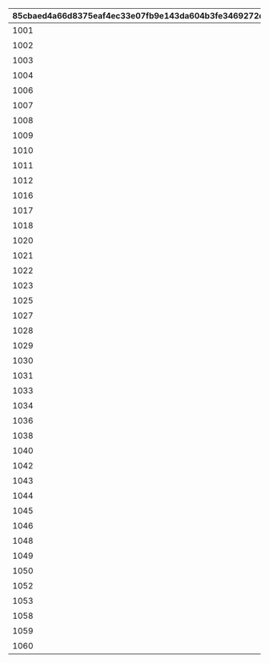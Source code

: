 |85cbaed4a66d8375eaf4ec33e07fb9e143da604b3fe3469272df04eb6a9c508c|4eaae94b03fc046a09c46293fe893cc8a658a3a185e928c516674796bfda2298|0fe04c02cf28d011828665ae7adeefac3d656b89ce4df9779ea4a0d07e2b0769|828a889c6225f0c6d41fabec851de3f2becb44a6020ad7f64edbf5cfdb72c702|fc6c6e7c4e7a90c8152ab348a594dcb448f7bf41466b7f7f7fe581649bdede2f|241b24d6117a24a15af8a6ed709304ac16633fd2dc5168baf3d8a347b68a8f12|335f1894c921cadce2b1961abd0c62741fa43a7203e5f98fd9dd456af9027431|f25f0ab1e917d948caaef9bafdb91da6e468fdd4e752ff30ec0ff5e4e8123f20|48ea813e863f57fe011c67f925161c82179d79578b29f0369dbcefaac1d7137e|bf08faef700396717608d8a71b66a5ca0f7c4615e8b133100ab63b367552303d|3684b789669307b45a3f87cd06c4d126c9c6f8239d2868ca04de05b875dae6c1|4f918fdaad5b75565054a4319fa25b1719d6cc4aca2513d2d1fe0069ef7eb4b0|fbb55fe53dbad489d23547889800c8eac8cc660e2e853b8f01a6bd20482a2b44|670c9a67bef3782f99a220822bcc40c52ce2aa82194968c034e10fc8fc618a09|f1928738f980c11cf866b8101086957054c0ebc7818810ff8c81bedb425ec0b0|
| --- | --- | --- | --- | --- | --- | --- | --- | --- | --- | --- | --- | --- | --- | --- |
|1001|1|ねぇねぇ、騎士クン\n手伝ってあげようよ～|0|1.4|1|2|春咲 ひより|0|0|0|1|0|お！\nあそこに困ってそうな人発見！|ヒヨリでっす♪\n元気いっぱいがんばるよ♪|
|1002|1|わ、わたし、\nなに言ってるんだろ\nあはは…|0|1.4|1|2|草野 優衣|0|0|0|1|0|大切な人を\n守れるようになりたい…って|みんなみたいに\nわたしも強くならなきゃ|
|1003|1|少しは磨かれると思いますよ。|0|1.4|1|2|士条 怜|0|0|0|1|0|キミに必要な集中力と感性が|フェンシングを始めてみては？|
|1004|1|みそぎはねぇ、\nかくれんぼやりたい！|0|1.5|1|2|穂高 みそぎ|0|0|0|1|0|今日はなにして遊ぶ？|ねぇ、にいちゃん！|
|1006|1|私といっしょに…\nいかない？|0|1.4|1|2|風宮 あかり|0|0|0|1|0|ねぇ…|風宮あかりです|
|1007|1|食べ物の恨みは怖いのー|0|1.5|1|2|出雲 宮子|0|0|0|1|0|プリンたべたいのー|出雲宮子なのー|
|1008|1|いいよ。\n見られることは運命さ…|0|1.4|1|2|虹村 雪|0|0|0|1|0|キミもボクの美貌に\n吸い寄せられたんだね。|ボクは虹村雪。|
|1009|1|人呼んで「疾風の冥姫」!!|0|1.4|1|2|柊杏奈|0|0|0|1|0|我が真名は\nアンネローゼ・フォン・シュテッヒパルム！|フッ…聞いて後悔するがいい！|
|1010|1|ほんまおおきにやわ～♪|0|1.5|1|2|姫宮 真歩|0|0|0|1|0|うさぎさん、\n運命の王子はんに巡りあわせてくれて|マホマホ王国のプリンセス、\nまほ姫どす|
|1011|1|ここで会ったが\n100年目～！|0|1.4|1|2|衣之咲 璃乃|0|0|0|1|0|生き別れたお兄ちゃんを探して\n三千世界！|衣之咲璃乃です！|
|1012|1|…って、お願い！\n誰にも言わないでおいて～！|0|1.4|1|2|柏崎 初音|0|0|0|1|0|ち、超能力って…\n何のことかな～？|私はハツネ、\n結構強いんだよ。\nきらーん☆|
|1016|1|ヒデサイまぢ\nGF（グッドフィーリング）～♪|0|1.4|1|2|美波 鈴奈|0|0|0|1|0|一応カリスマ読モJKやってまっす！|ちょす！\n美波鈴奈だよ～♪|
|1017|1|でも、沖縄もとってもいいとこさー|0|1.4|1|2|喜屋武 香織|0|0|0|1|0|東京は遊園地みたいなところさー|はいたーい。\n喜屋武香織さー。|
|1018|1|イオちゃんって呼んでね。|0|1.4|1|2|支倉 伊緒|0|0|0|1|0|先生って呼ばれるのは\nくすぐったいから|支倉伊緒です。|
|1020|1|ミミをおいてかないでぇ～|0|1.5|1|2|茜 ミミ|0|0|0|1|0|あ！/\お兄ちゃ～ん\nまってよ～|ふえ…？\nミミ、むずかしいこと\nよくわかんない…|
|1021|1|ふぇぇぇぇぇん……|0|1.5|1|2|栗林 くるみ|0|0|0|1|0|あの……\nふぇ……|あ…あの…えっと…\n栗…林…くるみ…です……|
|1022|1|なんてありがとうございます！|0|1.4|1|2|風宮 より|0|0|0|1|0|こんな私に貴重な時間を\n割いていただき、|風宮よりです。\nあああああ！|
|1023|1|私こっち行きたいー\nね、早く早くー|0|1.5|1|2|北条 綾音|0|0|0|1|0|おにいちゃんどこいくの？\nえ？|私、アヤネ！\nぷうきちと一緒についてってあげるね！|
|1025|1|これて何か違う…\nあああすみません！|0|1.4|1|2|天野 すずめ|0|0|0|1|0|ふ、不束者ですが\nどうぞ末永く…って、|わっ…わっ…私、\n天野すずめといいます！|
|1027|1|離しませんわ………\n絶対に…!!|0|1.4|1|2|倉石 恵理子|0|0|0|1|0|あなたは…運命の……\n伴侶……|……クスクス…私は\n…倉石恵理子……|
|1028|1|…そうでしょ？？|0|1.4|1|2|佐々木 咲恋|0|0|0|1|0|その無駄を省くことができれば、\nもっと余裕のある暮らしができるっ！|佐々木咲恋よ。\nねえ、世の中に無駄なことが\n多すぎると思わない？|
|1029|1|あはは、\n私もまだまだだなぁ～|0|1.4|1|2|桜井 望|0|0|0|1|0|ぇっと…\nキミ、私のこと知らないの?!|桜井望だよ！\nよろしくねっ|
|1030|1|ショーグン、\nワタシと一緒に天下統一デース！|0|1.4|1|2|ニノン・ジュベール|0|0|0|1|0|初めまして、\n私はニノン・ジュベール申すデス！|デケデケデンっ！|
|1031|1|おかしいですね……|0|1.4|1|2|上喜 しのぶ|0|0|0|1|0|でもって私の隣にいるのが……\nえ、見えない？|上喜しのぶです。\n手元のドクロが父です。|
|1033|1|そう、\nオラのボケに突っ込める相方が…！|0|1.5|1|2|野戸まひる|0|0|0|1|0|けんども\nそれには足りないモンが…|目指すはビッグな\nお笑い芸人だっぺ！|
|1034|1|ちょ\nちょっと一杯飲んできます…！|0|1.4|1|2|綾瀬 ゆかり|0|0|0|1|0|ちょっと緊張しちゃって…|あの…私…綾瀬ゆかりです…\nあの…ごめんなさい！|
|1036|1|これ以上お話しすることは…\nないです！|0|1.5|1|2|氷川 鏡華|0|0|0|1|0|知らない人とは話しちゃいけないので|氷川鏡華…です|
|1038|1|私体が弱いから、\n30分に一度休憩しないと\nいけないんです。|0|1.4|1|2|柏崎 栞|0|0|0|1|0|……あ、アラーム。|柏崎…栞です。|
|1040|1|野に咲く花が、\n唯一の話相手です。|0|1.4|1|2|双葉 碧|0|0|0|1|0|私、一人も友達がいなくて……|ふ、双葉碧です。|
|1042|1|そう思っています。|0|1.4|1|2|三角 千歌|0|0|0|1|0|私の歌声で、\n皆さんが幸せになってくれたらいいなって…|三角千歌です。|
|1043|1|う、疑ってすまなかったな…|0|1.4|1|2|安芸 真琴|0|0|0|1|0|あぁ？\nお前のそいつの仲間か？|安芸真琴だ。|
|1044|1|わらわの偉大な力に\nひれ伏すがいい！\nはっはっは！|0|1.4|1|2|イリヤ・オーンスタイン|0|0|0|1|0|生けとし生ける全ての者よ！|わらわこそは夜を総べる者！|
|1045|1|ｌク、クウカに何かご用ですか!?|0|1.4|1|2|遠見 空花|0|0|0|1|0|ぐふふふふ……はっ！|そこで騎士は妖精を乱暴に……|
|1046|1|う～ん…\n猫ってホントに最高にゃ～♪|0|1.4|1|2|宮坂たまき|0|0|0|1|0|自由気ままで♪\n寝て遊んで、食べてケンカして…|宮坂たまきにゃ♪\n猫はいいにゃよ？|
|1048|1|…と思ったら\nバイトの時間だ！\nまたあとでね！|0|1.4|1|2|大神 美冬|0|0|0|1|0|それでは早速クエストに…|大神美冬よ！|
|1049|1|お姉ちゃんがぜ～んぶ\nやってあげるからね！|0|1.4|1|2|星野静流|0|0|0|1|0|クエストもバトルも\n掃除も洗濯も|星野静流だよ！|
|1050|1|学校では誰もが憧れる\nアイドル的な存在ってやつよ♪|0|1.5|1|2|玉泉美咲|0|0|0|1|0|見ての通りの\nセクシー美少女で|アタシは玉泉美咲。|
|1052|1|？？？？|0|1.4|1|2|リマ|0|0|0|1|0|？？？？|？？？|
|1053|1|そ、そこまでいうなら\nもらってやる|0|1.5|1|2|モニカ・ヴァイスヴィント|0|0|0|1|0|菓子でつろうなどと\n稚拙な策を……|モニカ・ヴァイスヴィントだ。|
|1058|1|そ、そこまでいうなら\nもらってやる|0|1.5|1|2|ペコリーヌ|0|0|0|1|0|菓子でつろうなどと\n稚拙な策を……|モニカ・ヴァイスヴィントだ。|
|1059|1|そ、そこまでいうなら\nもらってやる|0|1.5|1|2|コッコロ|0|0|0|1|0|菓子でつろうなどと\n稚拙な策を……|モニカ・ヴァイスヴィントだ。|
|1060|1|そ、そこまでいうなら\nもらってやる|0|1.5|1|2|キャル|0|0|0|1|0|菓子でつろうなどと\n稚拙な策を……|モニカ・ヴァイスヴィントだ。|